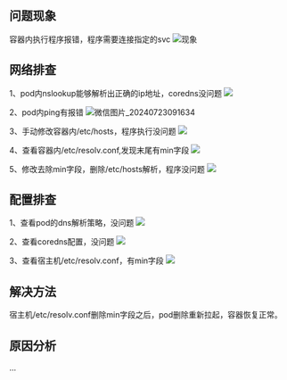## 问题现象
容器内执行程序报错，程序需要连接指定的svc
![现象](https://github.com/user-attachments/assets/6eaf7525-06c1-4b75-b0b3-e042572224e2)

## 网络排查
1、pod内nslookup能够解析出正确的ip地址，coredns没问题
![](https://github.com/user-attachments/assets/4d683d92-ee8e-4e56-954c-09b8e807cd74)

2、pod内ping有报错
![微信图片_20240723091634](https://github.com/user-attachments/assets/e3e91ad8-ad37-41ec-b5bf-ef7b13e0a264)

3、手动修改容器内/etc/hosts，程序执行没问题
![](https://github.com/user-attachments/assets/439151cb-dcbd-4a75-8976-6ded8d055c3c)

4、查看容器内/etc/resolv.conf,发现末尾有min字段
![](https://github.com/user-attachments/assets/3fd3e5bd-37fc-4ec4-86ec-0fec5b70bb4d)

5、修改去除min字段，删除/etc/hosts解析，程序没问题
![](https://github.com/user-attachments/assets/13379954-03ee-4f54-aa60-0e19d26c24b2)

## 配置排查
1、查看pod的dns解析策略，没问题
![](https://github.com/user-attachments/assets/d6b1ae96-715d-433f-a215-e5daad117c5a)

2、查看coredns配置，没问题
![](https://github.com/user-attachments/assets/12d44482-6545-4974-b86d-3ac9eacefac9)

3、查看宿主机/etc/resolv.conf，有min字段
![](https://github.com/user-attachments/assets/537a3892-5fcc-440d-9852-a815212bdfa4)

## 解决方法
宿主机/etc/resolv.conf删除min字段之后，pod删除重新拉起，容器恢复正常。

## 原因分析
...